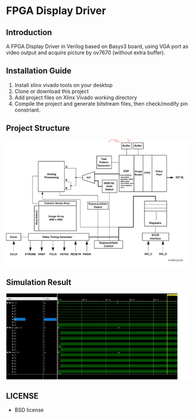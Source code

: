 # FPGA Display Driver

## Introduction
A FPGA Display Driver in Verilog based on Basys3 board, using VGA port as video output and acquire picture by ov7670 (without extra buffer). 
## Installation Guide
1. Install xlinx vivado tools on your desktop
2. Clone or download this project
3. Add project files on Xlinx Vivado working directory
4. Compile the project and generate bitstream files, then check/modify pin constriant.
## Project Structure
![avatar](doc/1.jpg)
## Simulation Result
![avatar](doc/2.jpg)
## LICENSE
- BSD license
